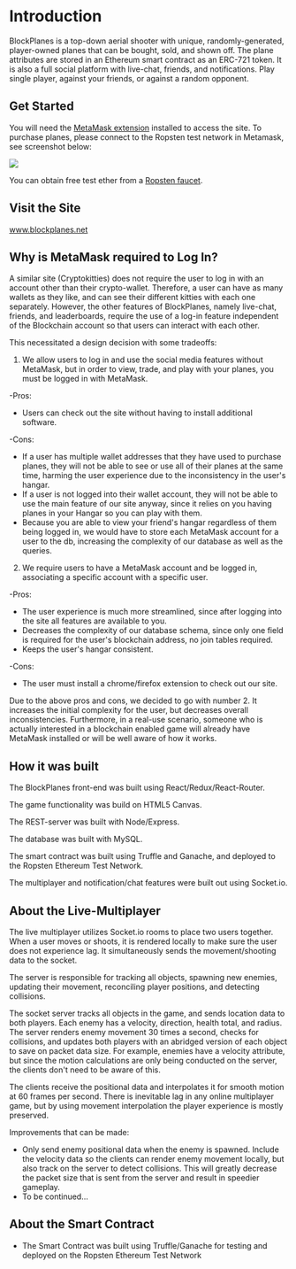 # Introduction
BlockPlanes is a top-down aerial shooter with unique, randomly-generated, player-owned planes that can be bought, sold, and shown off. The plane attributes are stored in an Ethereum smart contract as an ERC-721 token. It is also a full social platform with live-chat, friends, and notifications. Play single player, against your friends, or against a random opponent. 

## Get Started
You will need the <a href='https://metamask.io'>MetaMask extension</a> installed to access the site. To purchase planes, please connect to the Ropsten test network in Metamask, see screenshot below:

<img size='tiny' src='http://res.cloudinary.com/dkkgoc7cc/image/upload/v1527350272/Screenshot_1.png'/>

You can obtain free test ether from a <a href='http://faucet.ropsten.be:3001'>Ropsten faucet</a>. 

## Visit the Site
www.blockplanes.net

## Why is MetaMask required to Log In?
A similar site (Cryptokitties) does not require the user to log in with an account other than their crypto-wallet. Therefore, a user can have as many wallets as they like, and can see their different kitties with each one separately. However, the other features of BlockPlanes, namely live-chat, friends, and leaderboards, require the use of a log-in feature independent of the Blockchain account so that users can interact with each other. 

This necessitated a design decision with some tradeoffs: 

1. We allow users to log in and use the social media features without MetaMask, but in order to view, trade, and play with your planes, you must be logged in with MetaMask.

-Pros: 

   - Users can check out the site without having to install additional software.
  
-Cons: 

   - If a user has multiple wallet addresses that they have used to purchase planes, they will not be able to see or use all of their planes at the same time, harming the user experience due to the inconsistency in the user's hangar.
   - If a user is not logged into their wallet account, they will not be able to use the main feature of our site anyway, since it relies on you having planes in your Hangar so you can play with them.
   - Because you are able to view your friend's hangar regardless of them being logged in, we would have to store each MetaMask account for a user to the db, increasing the complexity of our database as well as the queries. 
    
2. We require users to have a MetaMask account and be logged in, associating a specific account with a specific user. 

-Pros:

   - The user experience is much more streamlined, since after logging into the site all features are available to you.
   - Decreases the complexity of our database schema, since only one field is required for the user's blockchain address, no join tables required. 
   - Keeps the user's hangar consistent. 
    
-Cons:

   - The user must install a chrome/firefox extension to check out our site.
    
    
Due to the above pros and cons, we decided to go with number 2. It increases the initial complexity for the user, but decreases overall inconsistencies. Furthermore, in a real-use scenario, someone who is actually interested in a blockchain enabled game will already have MetaMask installed or will be well aware of how it works.

## How it was built
The BlockPlanes front-end was built using React/Redux/React-Router. 

The game functionality was build on HTML5 Canvas. 

The REST-server was built with Node/Express.

The database was built with MySQL. 

The smart contract was built using Truffle and Ganache, and deployed to the Ropsten Ethereum Test Network.

The multiplayer and notification/chat features were built out using Socket.io. 

## About the Live-Multiplayer
The live multiplayer utilizes Socket.io rooms to place two users together. When a user moves or shoots, it is rendered locally to make sure the user does not experience lag. It simultaneously sends the movement/shooting data to the socket. 

The server is responsible for tracking all objects, spawning new enemies, updating their movement, reconciling player positions, and detecting collisions. 

The socket server tracks all objects in the game, and sends location data to both players. Each enemy has a velocity, direction, health total, and radius. The server renders enemy movement 30 times a second, checks for collisions, and updates both players with an abridged version of each object to save on packet data size. For example, enemies have a velocity attribute, but since the motion calculations are only being conducted on the server, the clients don't need to be aware of this. 

The clients receive the positional data and interpolates it for smooth motion at 60 frames per second. There is inevitable lag in any online multiplayer game, but by using movement interpolation the player experience is mostly preserved. 

Improvements that can be made: 
   - Only send enemy positional data when the enemy is spawned. Include the velocity data so the clients can render enemy movement locally, but also track on the server to detect collisions. This will greatly decrease the packet size that is sent from the server and result in speedier gameplay. 
   - To be continued...
   
## About the Smart Contract
  - The Smart Contract was built using Truffle/Ganache for testing and deployed on the Ropsten Ethereum Test Network
